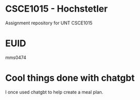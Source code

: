 # CSCE1015 - Hochstetler
Assignment repository for UNT CSCE1015
# EUID
mms0474
# Cool things done with chatgbt
I once used chatgbt to help create a meal plan.
